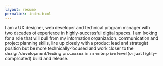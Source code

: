 ```yaml
---
layout: resume
permalink: index.html
---
```


I am a UX designer, web developer and technical program manager with two decades of experience in highly-successful digital spaces. I am looking for a role that will pull from my information organization, communication and project planning skills, line up closely with a product lead and strategist position but be more technically-focused and work closer to the design/development/testing processes in an enterprise level (or just highly-complicated) build and release. 

